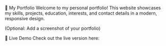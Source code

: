 🚀 My Portfolio
Welcome to my personal portfolio! This website showcases my skills, projects, education, interests, and contact details in a modern, responsive design.

(Optional: Add a screenshot of your portfolio)

🔗 Live Demo
Check out the live version here: 


